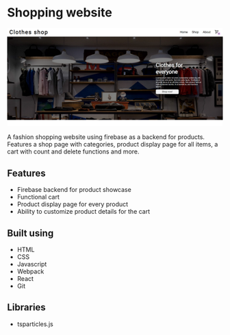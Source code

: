 

# Shopping website

![App Screenshot](https://github.com/NexyusNex/shopping-cart/blob/main/screenshot.png?raw=true)

A fashion shopping website using firebase as a backend for products. Features a shop page with categories, product display page for all items, a cart with count and delete functions and more.


## Features

- Firebase backend for product showcase
- Functional cart
- Product display page for every product
- Ability to customize product details for the cart

## Built using

- HTML
- CSS
- Javascript
- Webpack
- React
- Git

## Libraries

- tsparticles.js

